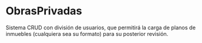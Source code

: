 # ObrasPrivadas
Sistema CRUD con división de usuarios, que permitirá la carga de planos de inmuebles (cualquiera sea su formato) para su posterior revisión.
